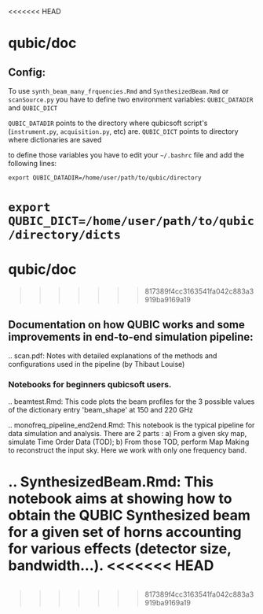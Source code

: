 <<<<<<< HEAD
# qubic/doc

## Config: 

To use `synth_beam_many_frquencies.Rmd` and `SynthesizedBeam.Rmd` or `scanSource.py` you have to define two environment variables: `QUBIC_DATADIR` and `QUBIC_DICT`

`QUBIC_DATADIR` points to the directory where qubicsoft script's (`instrument.py`, `acquisition.py`, etc) are.
`QUBIC_DICT` points to directory where dictionaries are saved

to define those variables you have to edit your `~/.bashrc` file and add the following lines:

`export QUBIC_DATADIR=/home/user/path/to/qubic/directory`

`export QUBIC_DICT=/home/user/path/to/qubic/directory/dicts`
=======
<!-- #region -->
# qubic/doc

>>>>>>> 817389f4cc3163541fa042c883a3919ba9169a19

## Documentation on how QUBIC works and some improvements in end-to-end simulation pipeline:

.. scan.pdf: Notes with detailed explanations of the methods and configurations used in the pipeline (by Thibaut Louise)

### Notebooks for beginners qubicsoft users.
.. beamtest.Rmd: 
	This code plots the beam profiles for the 3 possible values of the dictionary entry 'beam_shape' at 150 and 220 GHz

.. monofreq_pipeline_end2end.Rmd:
	This notebook is the typical pipeline for data simulation and analysis. There are 2 parts : a) From a given sky map, simulate Time Order Data (TOD); b)	From those TOD, perform Map Making to reconstruct the input sky. Here we work with only one frequency band.

.. SynthesizedBeam.Rmd: 
	This notebook aims at showing how to obtain the QUBIC Synthesized beam for a given set of horns accounting for various effects (detector size, bandwidth...).
<<<<<<< HEAD
=======
<!-- #endregion -->

```python

```
>>>>>>> 817389f4cc3163541fa042c883a3919ba9169a19
